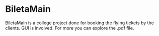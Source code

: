 # BiletaMain

BiletaMain is a college project done for booking the flying tickets by the clients. GUI is involved.
For more you can explore the .pdf file. 
